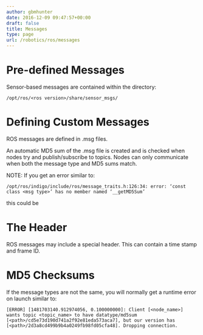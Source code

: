 ```yaml
---
author: gbmhunter
date: 2016-12-09 09:47:57+00:00
draft: false
title: Messages
type: page
url: /robotics/ros/messages
---
```


# Pre-defined Messages




Sensor-based messages are contained within the directory:



    
    /opt/ros/<ros version>/share/sensor_msgs/




# Defining Custom Messages




ROS messages are defined in .msg files.




An automatic MD5 sum of the .msg file is created and is checked when nodes try and publish/subscribe to topics. Nodes can only communicate when both the message type and MD5 sums match.




NOTE: If you get an error similar to:



    
    /opt/ros/indigo/include/ros/message_traits.h:126:34: error: ‘const class <msg type>’ has no member named ‘__getMD5Sum’




this could be




# The Header




ROS messages may include a special header. This can contain a time stamp and frame ID.




# MD5 Checksums




If the message types are not the same, you will normally get a runtime error on launch similar to:



    
    [ERROR] [1481703140.912974056, 0.100000000]: Client [<node_name>] wants topic <topic_name> to have datatype/md5sum [<path>/cd5e73d190d741a2f92e81eda573aca7], but our version has [<path>/2d3a8cd499b9b4a0249fb98fd05cfa48]. Dropping connection.









